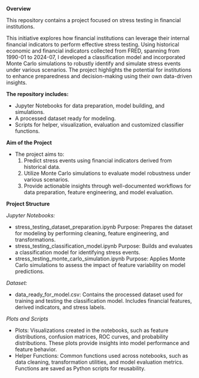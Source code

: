 ****Overview****

This repository contains a project focused on stress testing in financial institutions. 

This initiative explores how financial institutions can leverage their internal financial indicators to perform effective stress testing. Using historical economic and financial indicators collected from FRED, spanning from 1990-01 to 2024-07, I developed a classification model and incorporated Monte Carlo simulations to robustly identify and simulate stress events under various scenarios. The project highlights the potential for institutions to enhance preparedness and decision-making using their own data-driven insights.

**The repository includes:**
  - Jupyter Notebooks for data preparation, model building, and simulations.
  - A processed dataset ready for modeling.
  - Scripts for helper, visualization, evaluation and customized classifier functions.

**Aim of the Project**
 - The project aims to:
    1. Predict stress events using financial indicators derived from historical data.
    2. Utilize Monte Carlo simulations to evaluate model robustness under various scenarios.
    3. Provide actionable insights through well-documented workflows for data preparation, feature engineering, and model evaluation.
  
**Project Structure**
  
  *Jupyter Notebooks:*
  -  stress_testing_dataset_preparation.ipynb
     Purpose: Prepares the dataset for modeling by performing cleaning, feature engineering, and transformations.
  - stress_testing_classification_model.ipynb
     Purpose: Builds and evaluates a classification model for identifying stress events.
  -  stress_testing_monte_carlo_simulation.ipynb
     Purpose: Applies Monte Carlo simulations to assess the impact of feature variability on model predictions.
  
  *Dataset:*
  - data_ready_for_model.csv: Contains the processed dataset used for training and testing the classification model. Includes financial features, derived indicators, and stress labels.
  
  *Plots and Scripts*
  - Plots:
    Visualizations created in the notebooks, such as feature distributions, confusion matrices, ROC curves, and probability distributions.
    These plots provide insights into model performance and feature behavior.
  - Helper Functions:
    Common functions used across notebooks, such as data cleaning, transformation utilities, and model evaluation metrics.
    Functions are saved as Python scripts for reusability.
